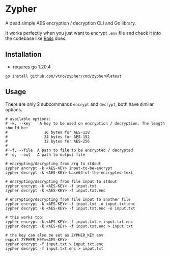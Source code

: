 # Zypher

A dead simple AES encryption / decryption CLI and Go library.

It works perfectly when you just want to encrypt `.env` file and check it into the codebase like [Rails](https://edgeguides.rubyonrails.org/security.html#environmental-security) does.

## Installation

- requires go 1.20.4

```shell
go install github.com/vtno/zypher/cmd/zypher@latest
```

## Usage

There are only 2 subcommands `encrypt` and `decrypt`, both have similar options.

```shell
# available options:
# -k, --key    A key to be used on encryption / decryption. The length should be:
#                16 bytes for AES-128
#                24 bytes for AES-192
#                32 bytes for AES-256
#
# -f, --file  A path to file to be encrypted / decrypted
# -o, --out   A path to output file

# encrypting/decrypting from arg to stdout
zypher encrypt -k <AES-KEY> input-to-be-encrypt
zypher decrypt -k <AES-KEY> base64-of-the-encrypted-text

# encrypting/decrypting from file input to stdout
zypher encrypt -k <AES-KEY> -f input.txt
zypher decrypt -k <AES-KEY> -f input.txt.enc

# encrypting/decrypting from file input to another file
zypher encrypt -k <AES-KEY> -f input.txt -o input.txt.enc
zypher decrypt -k <AES-KEY> -f input.txt.enc -o input.txt

# this works too!
zypher encrypt -k <AES-KEY> -f input.txt > input.txt.enc
zypher decrypt -k <AES-KEY> -f input.txt.enc > input.txt

# the key can also be set as ZYPHER_KEY env
export ZYPHER_KEY=<AES-KEY>
zypher encrypt -f input.txt > input.txt.enc
zypher decrypt -f input.txt.enc > input.txt
```
